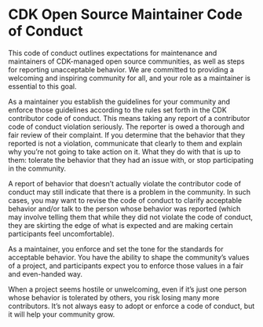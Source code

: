 # CDK Open Source Maintainer Code of Conduct

This code of conduct outlines expectations for maintenance and maintainers of CDK-managed open source communities, as well as steps for reporting unacceptable behavior. We are committed to providing a welcoming and inspiring community for all, and your role as a maintainer is essential to this goal.

As a maintainer you establish the guidelines for your community and enforce those guidelines according to the rules set forth in the CDK contributor code of conduct. This means taking any report of a contributor code of conduct violation seriously. The reporter is owed a thorough and fair review of their complaint. If you determine that the behavior that they reported is not a violation, communicate that clearly to them and explain why you’re not going to take action on it. What they do with that is up to them: tolerate the behavior that they had an issue with, or stop participating in the community.

A report of behavior that doesn’t actually violate the contributor code of conduct may still indicate that there is a problem in the community. In such cases, you may want to revise the code of conduct to clarify acceptable behavior and/or talk to the person whose behavior was reported (which may involve telling them that while they did not violate the code of conduct, they are skirting the edge of what is expected and are making certain participants feel uncomfortable).

As a maintainer, you enforce and set the tone for the standards for acceptable behavior. You have the ability to shape the community’s values of a project, and participants expect you to enforce those values in a fair and even-handed way.

When a project seems hostile or unwelcoming, even if it’s just one person whose behavior is tolerated by others, you risk losing many more contributors. It’s not always easy to adopt or enforce a code of conduct, but it will help your community grow.

